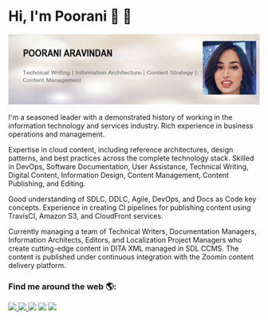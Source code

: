 # Hi, I'm Poorani 👋 👩

<img src="https://github.com/pooraniarvind/pooraniarvind.github.io/blob/master/images/new-banner.jpg" alt="banner that says Poorani Aravindan - Technical Writing | Information Architecture | Content Strategy | Content Management alongside a cartoon illustration of Poorani">

I'm a seasoned leader with a demonstrated history of working in the information technology and services industry. Rich experience in business operations and management.

Expertise in cloud content, including reference architectures, design patterns, and best practices across the complete technology stack. Skilled in DevOps, Software Documentation, User Assistance, Technical Writing, Digital Content, Information Design, Content Management, Content Publishing, and Editing.

Good understanding of SDLC, DDLC, Agile, DevOps, and Docs as Code key concepts. Experience in creating CI pipelines for publishing content using TravisCI, Amazon S3, and CloudFront services.

Currently managing a team of Technical Writers, Documentation Managers, Information Architects, Editors, and Localization Project Managers who create cutting-edge content in DITA XML managed in SDL CCMS. The content is published under continuous integration with the Zoomin content delivery platform.
<br>
### Find me around the web 🌎:

<a target="_blank" href="https://www.linkedin.com/in/pooraniaravindan/" target="_blank"> <img src="https://img.shields.io/badge/linkedin-%230077B5.svg?style=for-the-badge&logo=linkedin)?raw=true"> </a> 
<a href="https://www.pooraniarvind.com/jekyll/update/2022/05/12/welcome-to-jekyll.html" target="_blank"> <img src="https://img.shields.io/badge/website-000000?style=for-the-badge&logo=About.me&logoColor=white)?raw=true"> </a> 
[![](https://img.shields.io/badge/twitter-1ED760?style=for-the-badge&logo=twitter&logoColor=white)](https://twitter.com/pooraniarvind)
[![](https://img.shields.io/badge/Gmail-D14836?style=for-the-badge&logo=gmail&logoColor=white)](mailto:pooraniarvind@gmail.com)
[![](https://img.shields.io/badge/Telegram-2CA5E0?style=for-the-badge&logo=telegram&logoColor=white)](https://t.me/pooraniarvind)
